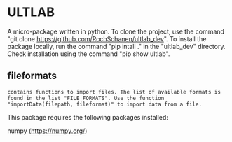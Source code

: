 # ULTLAB

A micro-package written in python. To clone the project, use the command "git clone https://github.com/RochSchanen/ultlab_dev". To install the package locally, run the command "pip intall ." in the "ultlab_dev" directory. Check installation using the command "pip show ultlab".

## fileformats

	contains functions to import files. The list of available formats is found in the list "FILE_FORMATS". Use the function "importData(filepath, fileformat)" to import data from a file.

This package requires the following packages installed:
<!-- matplotlib (https://matplotlib.org/)   -->
numpy (https://numpy.org/)  
<!-- pillow (https://python-pillow.org/)   -->
